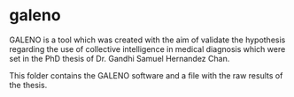 # galeno

GALENO is a tool which was created with the aim of validate the hypothesis regarding the use of collective intelligence
in medical diagnosis which were set in the PhD thesis of Dr. Gandhi Samuel Hernandez Chan.

This folder contains the GALENO software and a file with the raw results of the thesis.
